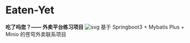 # Eaten-Yet
**吃了吗您？—— 外卖平台练习项目**
![svg](https://forthebadge.com/images/badges/made-with-java.svg)
基于 Springboot3 + Mybatis Plus + Minio 的苍穹外卖联系项目